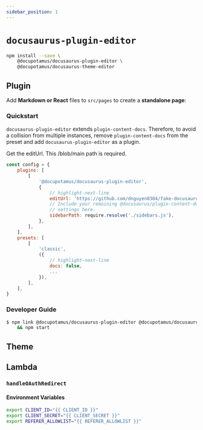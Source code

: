 ```yaml
---
sidebar_position: 1
---
```


# `docusaurus-plugin-editor`

```bash
npm install --save \
    @docupotamus/docusaurus-plugin-editor \
    @docupotamus/docusaurus-theme-editor
```

## Plugin

Add **Markdown or React** files to `src/pages` to create a **standalone page**:

### Quickstart

`docusaurus-plugin-editor` extends `plugin-content-docs`. Therefore, to avoid a
collision from multiple instances, remove `plugin-content-docs` from the preset
and add `docusaurus-plugin-editor` as a plugin.

Get the editUrl. This /blob/main path is required.

```js title="docusaurus.config.js"
const config = {
    plugins: [
        [
            '@docupotamus/docusaurus-plugin-editor',
            {
                // highlight-next-line
                editUrl: 'https://github.com/dnguyen0304/fake-docusaurus-site/blob/main/',
                // Include your remaining @docusaurus/plugin-content-docs
                // settings here.
                sidebarPath: require.resolve('./sidebars.js'),
            },
        ],
    ],
    presets: [
        [
            'classic',
            ({
                // highlight-next-line
                docs: false,
                ...
            }),
        ],
    ],
}
```

### Developer Guide

```bash
$ npm link @docupotamus/docusaurus-plugin-editor @docupotamus/docusaurus-theme-editor \
    && npm start
```

## Theme

## Lambda

### `handleOAuthRedirect`

#### Environment Variables

```bash title=".env"
export CLIENT_ID="{{ CLIENT_ID }}"
export CLIENT_SECRET="{{ CLIENT_SECRET }}"
export REFERER_ALLOWLIST="{{ REFERER_ALLOWLIST }}"
```
